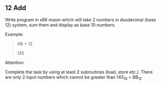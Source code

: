 ## 12 Add

Write program in x86 masm which will take 2 numbers in duodecimal (base 12) system, sum them and display as base 10 numbers.

Example:

> AB + 12

> 145

Attention:

Complete the task by using at least 2 subroutines (load, store etc.). There are only 2 input numbers which cannot be greater than 143<sub>10</sub> = BB<sub>12</sub>

